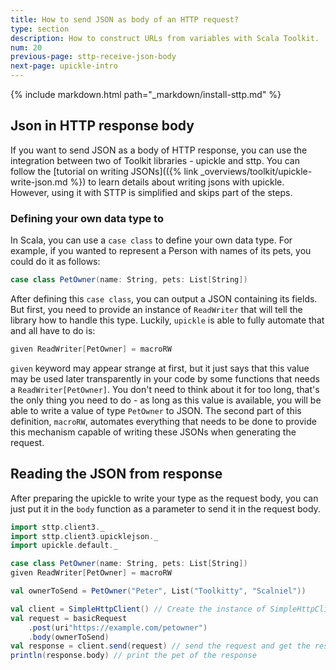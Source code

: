 ```yaml
---
title: How to send JSON as body of an HTTP request?
type: section
description: How to construct URLs from variables with Scala Toolkit.
num: 20
previous-page: sttp-receive-json-body
next-page: upickle-intro
---
```


{% include markdown.html path="_markdown/install-sttp.md" %}

## Json in HTTP response body
If you want to send JSON as a body of HTTP response, you can use the integration between two of Toolkit libraries - upickle and sttp.
You can follow the [tutorial on writing JSONs](({% link _overviews/toolkit/upickle-write-json.md %}) to learn details
about writing jsons with upickle. However, using it with STTP is simplified and skips part of the steps.

### Defining your own data type to 
In Scala, you can use a `case class` to define your own data type. For example, if you wanted to represent a Person with names of its pets, you could do it as follows:
```scala
case class PetOwner(name: String, pets: List[String])
```
After defining this `case class`, you can output a JSON containing its fields. But first, you need to provide an instance of `ReadWriter` that will tell the library
how to handle this type. Luckily, `upickle` is able to fully automate that and all have to do is:
```scala
given ReadWriter[PetOwner] = macroRW
```
`given` keyword may appear strange at first, but it just says that this value may be used later transparently in your code by some functions that needs a `ReadWriter[PetOwner]`. 
You don't need to think about it for too long, that's the only thing you need to do - as long as this value is available, you will be able to write a value of type `PetOwner` to JSON.
The second part of this definition, `macroRW`, automates everything that needs to be done to provide this mechanism capable of writing these JSONs when generating the request.

## Reading the JSON from response
After preparing the upickle to write your type as the request body, you can just put it in the `body` function as a parameter to send it in the request body.
```scala
import sttp.client3._
import sttp.client3.upicklejson._
import upickle.default._

case class PetOwner(name: String, pets: List[String])
given ReadWriter[PetOwner] = macroRW

val ownerToSend = PetOwner("Peter", List("Toolkitty", "Scalniel"))

val client = SimpleHttpClient() // Create the instance of SimpleHttpClient
val request = basicRequest
    .post(uri"https://example.com/petowner") 
    .body(ownerToSend)
val response = client.send(request) // send the request and get the response
println(response.body) // print the pet of the response
``` 
